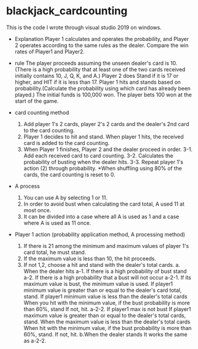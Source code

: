 # blackjack_cardcounting

This is the code I wrote through visual studio 2019 on windows.

- Explanation
Player 1 calculates and operates the probability, and Player 2 operates according to the same rules as the dealer.
Compare the win rates of Player1 and Player2.


- rule
The player proceeds assuming the unseen dealer's card is 10.(There is a high probability that at least one of the two cards received initially contains 10, J, Q, K, and A.)
Player 2 does Stand if it is 17 or higher, and HIT if it is less than 17.
Player 1 hits and stands based on probability.(Calculate the probability using which card has already been played.)
The initial funds is 100,000 won.
The player bets 100 won at the start of the game.


- card counting method
  1. Add player 1's 2 cards, player 2's 2 cards and the dealer's 2nd card to the card counting.
  2. Player 1 decides to hit and stand.
    When player 1 hits, the received card is added to the card counting.
  3. When Player 1 finishes, Player 2 and the dealer proceed in order.
    3-1. Add each received card to card counting.
    3-2. Calculates the probability of busting when the dealer hits.
    3-3. Repeat player 1's action (2) through probability.
    *When shuffling using 80% of the cards, the card counting is reset to 0.
    
    
- A process
  1. You can use A by selecting 1 or 11.
  2. In order to avoid bust when calculating the card total, A used 11 at most once.
  3. It can be divided into a case where all A is used as 1 and a case where A is used as 11 once.
    
    
- Player 1 action (probability application method, A processing method)
  1. If there is 21 among the minimum and maximum values of player 1's card total, he must stand.
  2. If the maximum value is less than 10, the hit proceeds.
  3. If not 1,2, choose a hit and stand with the dealer's total cards.
    a. When the dealer hits
      a-1. If there is a high probability of bust
        stand
      a-2. If there is a high probability that a bust will not occur
        a-2-1. If its maximum value is bust, the minimum value is used.
                  If player1 minimum value is greater than or equal to the dealer's card total, stand.
                  If player1 minimum value is less than the dealer's total cards
                      When you hit with the minimum value, if the bust probability is more than 60%, stand
                      If not, hit.
        a-2-2. If player1 max is not bust
                  If player1 maximum value is greater than or equal to the dealer's total cards, stand.
                      When the maximum value is less than the dealer's total cards
                          When hit with the minimum value, if the bust probability is more than 60%, stand.
                          If not, hit. 
    b.When the dealer stands
        It works the same as a-2-2.

